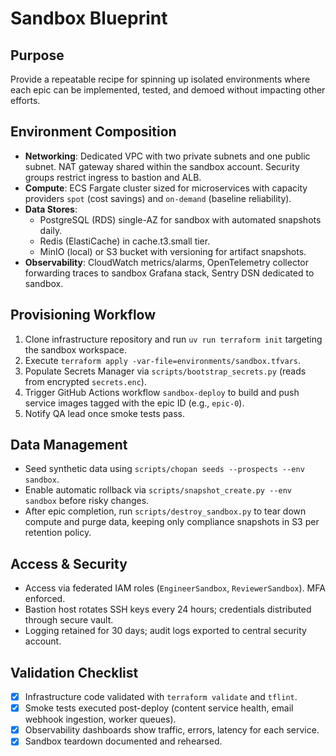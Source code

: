 # Sandbox Blueprint

## Purpose
Provide a repeatable recipe for spinning up isolated environments where each epic can be
implemented, tested, and demoed without impacting other efforts.

## Environment Composition
- **Networking**: Dedicated VPC with two private subnets and one public subnet. NAT gateway shared
  within the sandbox account. Security groups restrict ingress to bastion and ALB.
- **Compute**: ECS Fargate cluster sized for microservices with capacity providers `spot` (cost
  savings) and `on-demand` (baseline reliability).
- **Data Stores**:
  - PostgreSQL (RDS) single-AZ for sandbox with automated snapshots daily.
  - Redis (ElastiCache) in cache.t3.small tier.
  - MinIO (local) or S3 bucket with versioning for artifact snapshots.
- **Observability**: CloudWatch metrics/alarms, OpenTelemetry collector forwarding traces to
  sandbox Grafana stack, Sentry DSN dedicated to sandbox.

## Provisioning Workflow
1. Clone infrastructure repository and run `uv run terraform init` targeting the sandbox workspace.
2. Execute `terraform apply -var-file=environments/sandbox.tfvars`.
3. Populate Secrets Manager via `scripts/bootstrap_secrets.py` (reads from encrypted `secrets.enc`).
4. Trigger GitHub Actions workflow `sandbox-deploy` to build and push service images tagged with the
   epic ID (e.g., `epic-0`).
5. Notify QA lead once smoke tests pass.

## Data Management
- Seed synthetic data using `scripts/chopan seeds --prospects --env sandbox`.
- Enable automatic rollback via `scripts/snapshot_create.py --env sandbox` before risky changes.
- After epic completion, run `scripts/destroy_sandbox.py` to tear down compute and purge data, keeping
  only compliance snapshots in S3 per retention policy.

## Access & Security
- Access via federated IAM roles (`EngineerSandbox`, `ReviewerSandbox`). MFA enforced.
- Bastion host rotates SSH keys every 24 hours; credentials distributed through secure vault.
- Logging retained for 30 days; audit logs exported to central security account.

## Validation Checklist
- [x] Infrastructure code validated with `terraform validate` and `tflint`.
- [x] Smoke tests executed post-deploy (content service health, email webhook ingestion, worker queues).
- [x] Observability dashboards show traffic, errors, latency for each service.
- [x] Sandbox teardown documented and rehearsed.
